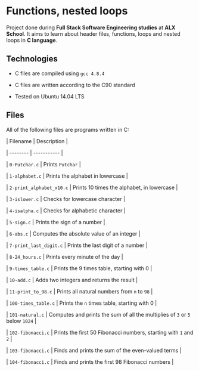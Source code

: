 # Functions, nested loops
                


                
Project done during **Full Stack Software Engineering studies** at **ALX School**. It aims to learn about header files, functions, loops and nested loops in **C language**.
                


                
## Technologies
                
* C files are compiled using `gcc 4.8.4`
                
* C files are written according to the C90 standard
                
* Tested on Ubuntu 14.04 LTS
                


                
## Files
                
All of the following files are programs written in C:
                


                
| Filename | Description |
                
| -------- | ----------- |
                
| `0-Putchar.c` | Prints `Putchar` |
                
| `1-alphabet.c` | Prints the alphabet in lowercase |
                
| `2-print_alphabet_x10.c` | Prints 10 times the alphabet, in lowercase |
                
| `3-islower.c` | Checks for lowercase character |
                
| `4-isalpha.c` | Checks for alphabetic character |
                
| `5-sign.c` | Prints the sign of a number |
                
| `6-abs.c` | Computes the absolute value of an integer |
                
| `7-print_last_digit.c` | Prints the last digit of a number |
                
| `8-24_hours.c` | Prints every minute of the day |
                
| `9-times_table.c` | Prints the 9 times table, starting with 0 |
                
| `10-add.c` | Adds two integers and returns the result |
                
| `11-print_to_98.c` | Prints all natural numbers from `n` to `98` |
                
| `100-times_table.c` | Prints the `n` times table, starting with 0 |
                
| `101-natural.c` | Computes and prints the sum of all the multiplies of `3` or `5` below `1024` |
                
| `102-fibonacci.c` | Prints the first 50 Fibonacci numbers, starting with `1` and `2` |
                
| `103-fibonacci.c` | Finds and prints the sum of the even-valued terms |
                
| `104-fibonacci.c` | Finds and prints the first 98 Fibonacci numbers |

